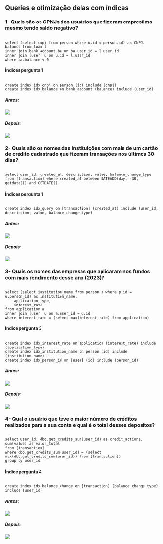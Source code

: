 <h2>Queries e otimização delas com índices</h2>

<h3>1- Quais são os CPNJs dos usuários que fizeram emprestimo mesmo tendo saldo negativo?</h3>
<code>
select (select cnpj from person where u.id = person.id) as CNPJ, balance from loan l
inner join bank_account ba on ba.user_id = l.user_id
inner join [user] u on u.id = l.user_id 
where ba.balance < 0
</code>

<h4>Índices pergunta 1</h4>
<code>
create index idx_cnpj on person (id) include (cnpj)
create index idx_balance on bank_account (balance) include (user_id)
</code>

<h5>Antes:</h5>
<img src="https://github.com/thiagomeller/projeto_final_bd2_conta_digital/assets/42391994/8df55708-2965-464e-b169-592a8f3e1550"/>

<h5>Depois:</h5>
<img src="https://github.com/thiagomeller/projeto_final_bd2_conta_digital/assets/42391994/f4729054-b34f-4776-b451-ea03945576da"/>


<h3>2- Quais são os nomes das instituições com mais de um cartão de crédito cadastrado que fizeram transações nos últimos 30 dias?</h3>
<code>
select user_id, created_at, description, value, balance_change_type from [transaction] where created_at between DATEADD(day, -30, getdate()) and GETDATE()
</code>

<h4>Índices pergunta 1</h4>
<code>
create index idx_query on [transaction] (created_at) include (user_id, description, value, balance_change_type)
</code>

<h5>Antes:</h5>
<img src="https://github.com/thiagomeller/projeto_final_bd2_conta_digital/assets/42391994/11e41df9-502a-4a83-95de-4b2d6f05ee49"/>

<h5>Depois:</h5>
<img src="https://github.com/thiagomeller/projeto_final_bd2_conta_digital/assets/42391994/56de53fc-3e19-49bb-8b26-bec4ac53aa02"/>


<h3>3- Quais os nomes das empresas que aplicaram nos fundos com mais rendimento desse ano (2023)?</h3>
<code>
select (select institution_name from person p where p.id = u.person_id) as institution_name,
	application_type,
	interest_rate
from application a
inner join [user] u on a.user_id = u.id
where interest_rate = (select max(interest_rate) from application)
</code>

<h4>Índice pergunta 3</h4>
<code>
create index idx_interest_rate on application (interest_rate) include (application_type)
create index idx_institution_name on person (id) include (institution_name)
create index idx_person_id on [user] (id) include (person_id)
</code>

<h5>Antes:</h5>
<img src="https://github.com/thiagomeller/projeto_final_bd2_conta_digital/assets/42391994/ad465596-7ab7-475d-9275-92aaaa513e52"/>

<h5>Depois:</h5>
<img src="https://github.com/thiagomeller/projeto_final_bd2_conta_digital/assets/42391994/e084cef1-acbd-49d7-839a-eac96bcd62d6"/>


<h3>4- Qual o usuário que teve o maior número de créditos realizados para a sua conta e qual é o total desses depositos?</h3>
<code>
select user_id, dbo.get_credits_sum(user_id) as credit_actions, sum(value) as valor_total
from [transaction]
where dbo.get_credits_sum(user_id) = (select max(dbo.get_credits_sum(user_id)) from [transaction])
group by user_id
</code>

<h4>Índice pergunta 4</h4>
<code>
create index idx_balance_change on [transaction] (balance_change_type) include (user_id)
</code>

<h5>Antes:</h5>
<img src="https://github.com/thiagomeller/projeto_final_bd2_conta_digital/assets/42391994/5cc7dd69-376b-4e82-bbd7-b7ea195e42d8" />

<h5>Depois:</h5>
<img src="https://github.com/thiagomeller/projeto_final_bd2_conta_digital/assets/42391994/553d9c0c-2e96-4ac7-ae2d-f918eaf1823d" />
